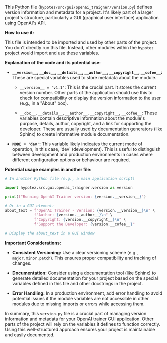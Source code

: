 This Python file (`hypotez/src/gui/openai_trаigner/version.py`) defines version information and metadata for a project.  It's likely part of a larger project's structure, particularly a GUI (graphical user interface) application using OpenAI's API.

**How to use it:**

This file is intended to be imported and used by other parts of the project.  You don't directly run this file.  Instead, other modules within the `hypotez` project would import and use these variables.


**Explanation of the code and its potential use:**

* **`__version__`, `__doc__`, `__details__`, `__author__`, `__copyright__`, `__cofee__`:** These are special variables used to store metadata about the module.

    * `__version__ = 'v1.1'`: This is the crucial part.  It stores the current version number.  Other parts of the application should use this to check for compatibility or display the version information to the user (e.g., in a "About" box).

    * `__doc__`, `__details__`, `__author__`, `__copyright__`, `__cofee__`: These variables contain descriptive information about the module's purpose, details, author, copyright, and a link for supporting the developer.  These are usually used by documentation generators (like Sphinx) to create informative module documentation.

* **`MODE = 'dev'`:** This variable likely indicates the current mode of operation, in this case, 'dev' (development).  This is useful to distinguish between development and production environments in cases where different configuration options or behaviour are required.



**Potential usage examples in another file:**

```python
# In another Python file (e.g., a main application script)

import hypotez.src.gui.openai_trаigner.version as version

print(f"Running OpenAI Trainer version: {version.__version__}")

# Or in a GUI element:
about_text = f"OpenAI Trainer - Version: {version.__version__}\n" \
             f"Author: {version.__author__}\n" \
             f"Copyright: {version.__copyright__}\n" \
             f"Support the Developer: {version.__cofee__}"

# Display the about_text in a GUI window
```


**Important Considerations:**

* **Consistent Versioning:**  Use a clear versioning scheme (e.g., `major.minor.patch`).  This ensures proper compatibility and tracking of changes.

* **Documentation:** Consider using a documentation tool (like Sphinx) to generate detailed documentation for your project based on the special variables defined in this file and other docstrings in the project.

* **Error Handling:**  In a production environment, add error handling to avoid potential issues if the module variables are not accessible in other modules due to missing imports or errors while accessing them.


In summary, this `version.py` file is a crucial part of managing version information and metadata for your OpenAI trainer GUI application.  Other parts of the project will rely on the variables it defines to function correctly. Using this well-structured approach ensures your project is maintainable and easily documented.